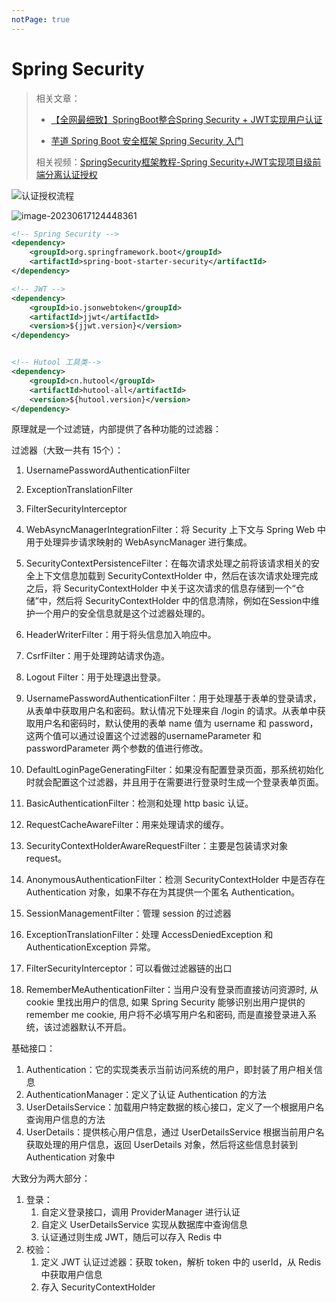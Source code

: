 ```yaml
---
notPage: true
---
```






# Spring Security

> 相关文章：
>
> - [【全网最细致】SpringBoot整合Spring Security + JWT实现用户认证](https://blog.csdn.net/qq_44709990/article/details/123082560)
>
> - [芋道 Spring Boot 安全框架 Spring Security 入门](https://www.iocoder.cn/Spring-Boot/Spring-Security/)
>
> 相关视频：[SpringSecurity框架教程-Spring Security+JWT实现项目级前端分离认证授权](https://www.bilibili.com/video/BV1mm4y1X7Hc/?p=17&spm_id_from=pageDriver&vd_source=e356fec025b50061af78324a814f8da0)

![认证授权流程](https://my-photos-1.oss-cn-hangzhou.aliyuncs.com/markdown//springsecurity/20231112/%E8%AE%A4%E8%AF%81%E6%8E%88%E6%9D%83%E6%B5%81%E7%A8%8B.png)



![image-20230617124448361](https://my-photos-1.oss-cn-hangzhou.aliyuncs.com/markdown//springsecurity/20231112/jwt.png)

```xml
<!-- Spring Security -->
<dependency>
    <groupId>org.springframework.boot</groupId>
    <artifactId>spring-boot-starter-security</artifactId>
</dependency>

<!-- JWT -->
<dependency>
    <groupId>io.jsonwebtoken</groupId>
    <artifactId>jjwt</artifactId>
    <version>${jjwt.version}</version>
</dependency>


<!-- Hutool 工具类-->
<dependency>
    <groupId>cn.hutool</groupId>
    <artifactId>hutool-all</artifactId>
    <version>${hutool.version}</version>
</dependency>
```

原理就是一个过滤链，内部提供了各种功能的过滤器：

过滤器（大致一共有 15个）：

1. UsernamePasswordAuthenticationFilter
2. ExceptionTranslationFilter
3. FilterSecurityInterceptor

1. WebAsyncManagerIntegrationFilter：将 Security 上下文与 Spring Web 中用于处理异步请求映射的 WebAsyncManager 进行集成。
2. SecurityContextPersistenceFilter：在每次请求处理之前将该请求相关的安全上下文信息加载到 SecurityContextHolder 中，然后在该次请求处理完成之后，将 SecurityContextHolder 中关于这次请求的信息存储到一个“仓储”中，然后将 SecurityContextHolder 中的信息清除，例如在Session中维护一个用户的安全信息就是这个过滤器处理的。
3. HeaderWriterFilter：用于将头信息加入响应中。
4. CsrfFilter：用于处理跨站请求伪造。
5. Logout Filter：用于处理退出登录。
6. UsernamePasswordAuthenticationFilter：用于处理基于表单的登录请求，从表单中获取用户名和密码。默认情况下处理来自 /login 的请求。从表单中获取用户名和密码时，默认使用的表单 name 值为 username 和 password，这两个值可以通过设置这个过滤器的usernameParameter 和 passwordParameter 两个参数的值进行修改。
7. DefaultLoginPageGeneratingFilter：如果没有配置登录页面，那系统初始化时就会配置这个过滤器，并且用于在需要进行登录时生成一个登录表单页面。
8. BasicAuthenticationFilter：检测和处理 http basic 认证。
9. RequestCacheAwareFilter：用来处理请求的缓存。
10. SecurityContextHolderAwareRequestFilter：主要是包装请求对象request。
11. AnonymousAuthenticationFilter：检测 SecurityContextHolder 中是否存在 Authentication 对象，如果不存在为其提供一个匿名 Authentication。
12. SessionManagementFilter：管理 session 的过滤器
13. ExceptionTranslationFilter：处理 AccessDeniedException 和 AuthenticationException 异常。
14. FilterSecurityInterceptor：可以看做过滤器链的出口
15. RememberMeAuthenticationFilter：当用户没有登录而直接访问资源时, 从 cookie 里找出用户的信息, 如果 Spring Security 能够识别出用户提供的remember me cookie, 用户将不必填写用户名和密码, 而是直接登录进入系统，该过滤器默认不开启。

基础接口：

1. Authentication：它的实现类表示当前访问系统的用户，即封装了用户相关信息
2. AuthenticationManager：定义了认证 Authentication 的方法
3. UserDetailsService：加载用户特定数据的核心接口，定义了一个根据用户名查询用户信息的方法
4. UserDetails：提供核心用户信息，通过 UserDetailsService 根据当前用户名获取处理的用户信息，返回 UserDetails 对象，然后将这些信息封装到 Authentication 对象中

大致分为两大部分：

1. 登录：
   1. 自定义登录接口，调用 ProviderManager 进行认证
   2. 自定义 UserDetailsService 实现从数据库中查询信息
   3. 认证通过则生成 JWT，随后可以存入 Redis 中
2. 校验：
   1. 定义 JWT 认证过滤器：获取 token，解析 token 中的 userId，从 Redis 中获取用户信息
   2. 存入 SecurityContextHolder
